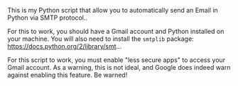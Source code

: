 This is my Python script that allow you to automatically send an Email in Python via SMTP protocol.. 

For this to work, you should have a Gmail account and Python installed on your machine.
You will also need to install the `smtplib` package:
https://docs.python.org/2/library/smt...
 
For this script to work, you must enable "less secure apps" to access your Gmail account.
As a warning, this is not ideal, and Google does indeed warn against enabling this feature. Be warned! 
